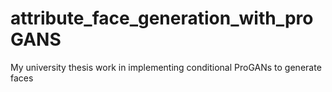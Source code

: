 # attribute_face_generation_with_proGANS
My university thesis work in implementing conditional ProGANs to generate faces   
